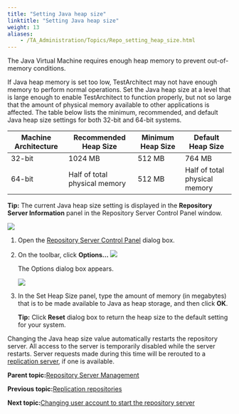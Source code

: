 ```yaml
--- 
title: "Setting Java heap size"
linktitle: "Setting Java heap size"
weight: 13
aliases: 
    - /TA_Administration/Topics/Repo_setting_heap_size.html
---
```


The Java Virtual Machine requires enough heap memory to prevent out-of-memory conditions.

If Java heap memory is set too low, TestArchitect may not have enough memory to perform normal operations. Set the Java heap size at a level that is large enough to enable TestArchitect to function properly, but not so large that the amount of physical memory available to other applications is affected. The table below lists the minimum, recommended, and default Java heap size settings for both 32-bit and 64-bit systems.

|Machine Architecture|Recommended Heap Size|Minimum Heap Size|Default Heap Size|
|--------------------|---------------------|-----------------|-----------------|
|32-bit|1024 MB|512 MB|764 MB|
|64-bit|Half of total physical memory|512 MB|Half of total physical memory|

**Tip:** The current Java heap size setting is displayed in the **Repository Server Information** panel in the Repository Server Control Panel window.

![](/images//Images/java_heap_size_info.png)

1.  Open the [Repository Server Control Panel](/TA_Administration/Topics/Repo_server_management_launching.html) dialog box.

2.  On the toolbar, click **Options...** ![](/images//Images/set_java_heap_size_btn.png)

    The Options dialog box appears.

    ![](/images//Images/Options_java_heap_size_dialog.png)

3.  In the Set Heap Size panel, type the amount of memory \(in megabytes\) that is to be made available to Java as heap storage, and then click **OK**.

    **Tip:** Click **Reset** dialog box to return the heap size to the default setting for your system.


Changing the Java heap size value automatically restarts the repository server. All access to the server is temporarily disabled while the server restarts. Server requests made during this time will be rerouted to a [replication server](/TA_Administration/Topics/Repo_server_management_replication_repo_intro.html), if one is available.

**Parent topic:**[Repository Server Management](/TA_Administration/Topics/Repo_server_management.html)

**Previous topic:**[Replication repositories](/TA_Administration/Topics/Repo_server_management_replication_repo.html)

**Next topic:**[Changing user account to start the repository server](/TA_Administration/Topics/adm_changing_OS_account.html)

